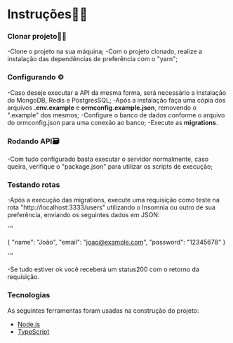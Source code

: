 # Instruções👨‍🏫

### Clonar projeto👨‍💻

-Clone o projeto na sua máquina; 
-Com o projeto clonado, realize a instalação das dependências de preferência com o "yarn";

### Configurando ⚙

-Caso deseje executar a API da mesma forma, será necessário a instalação do MongoDB, Redis e PostgresSQL;
-Após a instalação faça uma cópia dos arquivos <b>.env.example</b> e <b>ormconfig.example.json</b>, removendo o ".example" dos mesmos;
-Configure o banco de dados conforme o arquivo do ormconfig.json para uma conexão ao banco;
-Execute as <b>migrations</b>.

### Rodando API🗃

-Com tudo configurado basta executar o servidor normalmente, caso queira, verifique o "package.json" para utilizar os scripts de execução;

### Testando rotas

-Após a execução das migrations, execute uma requisição como teste na rota "http://localhost:3333/users" utilizando o Insomnia ou outro de sua preferência, enviando os seguintes dados em JSON:

'''

{
	"name": "João",
	"email": "joao@example.com",
	"password": "12345678"
} 

'''

-Se tudo estiver ok você receberá um status200 com o retorno da requisição.

### Tecnologias

As seguintes ferramentas foram usadas na construção do projeto:

- [Node.js](https://nodejs.org/en/)
- [TypeScript](https://www.typescriptlang.org/)



